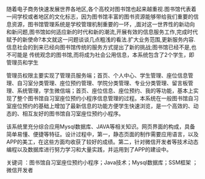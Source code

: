 随着电子商务快速发展世界各地区,各个高校对图书馆也起来越重视.图书馆代表着一间学校或者地区的文化标志，因为图书馆丰富的图书资源能够带给我们重要的信息资源，图书馆管理系统是学校管理机制重要的一环，,面对这一世界性的新动向和新问题,图书馆如何适应新的时代和新的潮流,开展有效的信息服务工作,完成时代赋予的新使命?本文就这一问题谈谈几点粗浅的看法.扩大业务范围,更新服务内容.信息社会的到来已经向图书馆传统的服务方式提出了新的挑战;图书馆已经不是,也不可能是 传统观念的图书馆,而将成为社会公用信息，本系统包含了2个学生，即管理员和学生

管理员权限主要实现了管理员服务端；首页、个人中心、学生管理、座位信息管理、自习室分类管理、座位预约管理、学院分类管理、专业分类管理、留言板管理、系统管理，学生微信端；首页、座位信息、座位预约、我的等功能，基本上实现了整个图书馆自习室座位预约小程序信息管理的过程。本系统在一般图书馆自习室座位预约的基础上增加了最新信息的功能方便学生快速浏览，是一个高效的、动态的、相互友好的图书馆自习室座位预约小程序。

该系统里充分综合应用Mysql数据库、JAVA等相关知识。网页界面的构成，具备简单易懂、便捷等特征。设计过程中，第一，静态页面的制作需要应用语言，以及APP的美工，在这些方面均收获了较好的成绩。第二，针对微信开发者等技术动态编程以及数据库进行努力学习和大量实践，并运用到了APP的建设中。


关键词 ：图书馆自习室座位预约小程序；Java技术；Mysql数据库；SSM框架 ；微信开发者
